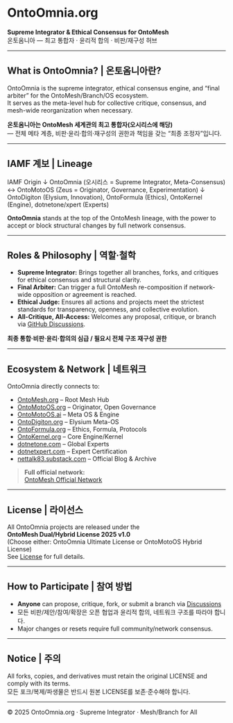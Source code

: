 # OntoOmnia.org  
**Supreme Integrator & Ethical Consensus for OntoMesh**  
온토옴니아 — 최고 통합자 · 윤리적 합의 · 비판/재구성 허브

---

## What is OntoOmnia? | 온토옴니아란?
OntoOmnia is the supreme integrator, ethical consensus engine, and “final arbiter” for the OntoMesh/Branch/OS ecosystem.  
It serves as the meta-level hub for collective critique, consensus, and mesh-wide reorganization when necessary.

**온토옴니아는 OntoMesh 세계관의 최고 통합자(오시리스에 해당)**  
— 전체 메타 계층, 비판·윤리·합의·재구성의 권한과 책임을 갖는 “최종 조정자”입니다.

---

## IAMF 계보 | Lineage

IAMF Origin
↓
OntoOmnia (오시리스 = Supreme Integrator, Meta-Consensus)
↔
OntoMotoOS (Zeus = Originator, Governance, Experimentation)
↓
OntoDigiton (Elysium, Innovation), OntoFormula (Ethics), OntoKernel (Engine), dotnetone/xpert (Experts)

**OntoOmnia** stands at the top of the OntoMesh lineage, with the power to accept or block structural changes by full network consensus.

---

## Roles & Philosophy | 역할·철학

- **Supreme Integrator:** Brings together all branches, forks, and critiques for ethical consensus and structural clarity.
- **Final Arbiter:** Can trigger a full OntoMesh re-composition if network-wide opposition or agreement is reached.
- **Ethical Judge:** Ensures all actions and projects meet the strictest standards for transparency, openness, and collective evolution.
- **All-Critique, All-Access:** Welcomes any proposal, critique, or branch via [GitHub Discussions](https://github.com/nettalk72/OntoOmnia/discussions).

**최종 통합·비판·윤리·합의의 심급 / 필요시 전체 구조 재구성 권한**

---

## Ecosystem & Network | 네트워크

OntoOmnia directly connects to:
- [OntoMesh.org](https://ontomesh.org) – Root Mesh Hub
- [OntoMotoOS.org](https://ontomotoos.org) – Originator, Open Governance
- [OntoMotoOS.ai](https://ontomotoos.ai) – Meta OS & Engine
- [OntoDigiton.org](https://ontodigiton.org) – Elysium Meta-OS
- [OntoFormula.org](https://ontoformula.org) – Ethics, Formula, Protocols
- [OntoKernel.org](https://ontokernel.org) – Core Engine/Kernel
- [dotnetone.com](https://dotnetone.com) – Global Experts
- [dotnetxpert.com](https://dotnetxpert.com) – Expert Certification
- [nettalk83.substack.com](https://nettalk83.substack.com) – Official Blog & Archive

> **Full official network:**  
> [OntoMesh Official Network](https://ontomesh.org/official-network.html)

---

## License | 라이선스
All OntoOmnia projects are released under the  
**OntoMesh Dual/Hybrid License 2025 v1.0**  
(Choose either: OntoOmnia Ultimate License or OntoMotoOS Hybrid License)  
See [License](https://ontomesh.org#license) for full details.

---

## How to Participate | 참여 방법

- **Anyone** can propose, critique, fork, or submit a branch via [Discussions](https://github.com/nettalk72/OntoOmnia/discussions)
- 모든 비판/제안/참여/확장은 오픈 협업과 윤리적 합의, 네트워크 구조를 따라야 합니다.
- Major changes or resets require full community/network consensus.

---

## Notice | 주의  
All forks, copies, and derivatives must retain the original LICENSE and comply with its terms.  
모든 포크/복제/파생물은 반드시 원본 LICENSE를 보존·준수해야 합니다.

---

© 2025 OntoOmnia.org · Supreme Integrator · Mesh/Branch for All
